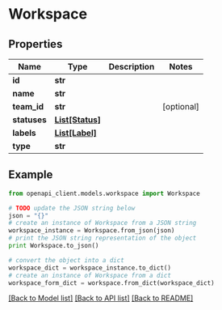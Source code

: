 # Workspace


## Properties
Name | Type | Description | Notes
------------ | ------------- | ------------- | -------------
**id** | **str** |  | 
**name** | **str** |  | 
**team_id** | **str** |  | [optional] 
**statuses** | [**List[Status]**](Status.md) |  | 
**labels** | [**List[Label]**](Label.md) |  | 
**type** | **str** |  | 

## Example

```python
from openapi_client.models.workspace import Workspace

# TODO update the JSON string below
json = "{}"
# create an instance of Workspace from a JSON string
workspace_instance = Workspace.from_json(json)
# print the JSON string representation of the object
print Workspace.to_json()

# convert the object into a dict
workspace_dict = workspace_instance.to_dict()
# create an instance of Workspace from a dict
workspace_form_dict = workspace.from_dict(workspace_dict)
```
[[Back to Model list]](../README.md#documentation-for-models) [[Back to API list]](../README.md#documentation-for-api-endpoints) [[Back to README]](../README.md)


